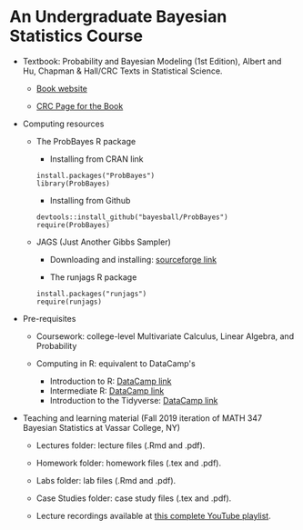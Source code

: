 # An Undergraduate Bayesian Statistics Course

- Textbook: Probability and Bayesian Modeling (1st Edition), Albert and Hu, Chapman & Hall/CRC Texts in Statistical Science.

    - [Book website](https://monika76five.github.io/ProbBayes/)
    
    - [CRC Page for the Book](https://www.crcpress.com/Probability-and-Bayesian-Modeling/Albert-Hu/p/book/9781138492561)

- Computing resources

    - The ProbBayes R package
        - Installing from CRAN link
        ```{r, eval = FALSE}
        install.packages("ProbBayes")
        library(ProbBayes)
        ```
        
        - Installing from Github
        ```{r, eval = FALSE}
        devtools::install_github("bayesball/ProbBayes")
        require(ProbBayes)
        ```
    
    - JAGS (Just Another Gibbs Sampler)
    
        - Downloading and installing: [sourceforge link](https://sourceforge.net/projects/mcmc-jags/files/JAGS/4.x/)
        
        - The runjags R package
        ```{r, eval = FALSE}
        install.packages("runjags")
        require(runjags)
        ```
    
- Pre-requisites

    - Coursework: college-level Multivariate Calculus, Linear Algebra, and Probability
    
    - Computing in R: equivalent to DataCamp's
    
        - Introduction to R: [DataCamp link](https://www.datacamp.com/courses/free-introduction-to-r)
        - Intermediate R: [DataCamp link](https://www.datacamp.com/courses/intermediate-r)
        - Introduction to the Tidyverse: [DataCamp link](https://www.datacamp.com/courses/introduction-to-the-tidyverse)

- Teaching and learning material (Fall 2019 iteration of MATH 347 Bayesian Statistics at Vassar College, NY)
    
    - Lectures folder: lecture files (.Rmd and .pdf).
    
    - Homework folder: homework files (.tex and .pdf).
    
    - Labs folder: lab files (.Rmd and .pdf).
    
    - Case Studies folder: case study files (.tex and .pdf).
    
    - Lecture recordings available at [this complete YouTube playlist](https://www.youtube.com/playlist?list=PL_lWxa4iVNt1TfbsAfv9aW_5KL9rZuAtr).
